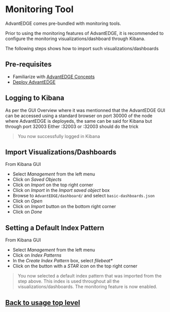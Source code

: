# Monitoring Tool
AdvantEDGE comes pre-bundled with monitoring tools.

Prior to using the monitoring features of AdvantEDGE, it is recommended to configure the monitoring visualizations/dashboard through Kibana.

The following steps shows how to import such visualizations/dashboards

## Pre-requisites
- Familiarize with [AdvantEDGE Concepts](../concepts.md)
- [Deploy AdvantEDGE](../deploy.md)

## Logging to Kibana
As per the GUI Overview where it was mentionned that the AdvantEDGE GUI can be accessed using a standard browser on port 30000 of the node where AdvantEDGE is deployeds, the same can be said for Kibana but through port 32003 
Either <your-node-ipaddress>:32003 or <your-node-URL>:32003 should do the trick

> You now successfully logged in Kibana

## Import Visualizations/Dashboards
From Kibana GUI
- Select _Management_ from the left menu
- Click on _Saved Objects_
- Click on _Import_ on the top right corner
- Click on _Import_ in the _Import saved object_ box
- Browse to `AdvantEDGE/dashboard/` and select `basic-dashboards.json`
- Click on _Open_
- Click on _Import_ button on the bottom right corner
- Click on _Done_

## Setting a Default Index Pattern
From Kibana GUI
- Select _Management_ from the left menu
- Click on _Index Patterns_
- In the _Create Index Pattern_ box, select _filebeat*_
- Click on the button with a _STAR icon_ on the top right corner

> You now selected a default index pattern that was imported from the step above. This index is used throughout all the visualizations/dashboards. The monitoring feature is now enabled.

## [Back to usage top level](../use.md)
